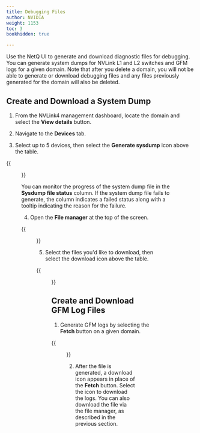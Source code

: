 ```yaml
---
title: Debugging Files
author: NVIDIA
weight: 1153
toc: 3
bookhidden: true

---
```


Use the NetQ UI to generate and download diagnostic files for debugging. You can generate system dumps for NVLink L1 and L2 switches and GFM logs for a given domain. Note that after you delete a domain, you will not be able to generate or download debugging files and any files previously generated for the domain will also be deleted.

## Create and Download a System Dump

1. From the NVLink4 management dashboard, locate the domain and select the **View details** button.

2. Navigate to the **Devices** tab.

3. Select up to 5 devices, then select the **Generate sysdump** icon above the table. 

{{<figure src="/images/netq/gen-sysdump-480.png" alt="" width="700">}}

You can monitor the progress of the system dump file in the **Sysdump file status** column. If the system dump file fails to generate, the column indicates a failed status along with a tooltip indicating the reason for the failure.

4. Open the **File manager** at the top of the screen.

{{<figure src="/images/netq/file-manager-button-480.png" alt="" width="400">}}

5. Select the files you'd like to download, then select the download icon above the table. 

{{<figure src="/images/netq/file-manager-pop-480.png" alt="" width="700">}}

## Create and Download GFM Log Files

1. Generate GFM logs by selecting the **Fetch** button on a given domain.

{{<figure src="/images/netq/gfm-fetch-480.png" alt="" width="1100">}}

2. After the file is generated, a download icon appears in place of the **Fetch** button. Select the icon to download the logs. You can also download the file via the file manager, as described in the previous section.
  